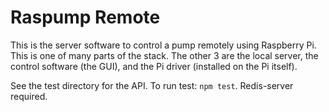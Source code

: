 # Raspump Remote

This is the server software to control a pump remotely using Raspberry Pi. This is one
of many parts of the stack. The other 3 are the local server, the control software (the GUI),
and the Pi driver (installed on the Pi itself).

See the test directory for the API. To run test: `npm test`. Redis-server required.